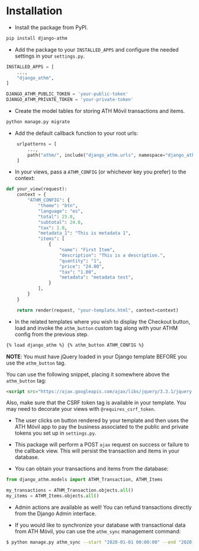 # Installation

* Install the package from PyPI.

```bash
pip install django-athm
```

* Add the package to your `INSTALLED_APPS` and configure the needed settings in your `settings.py`.

```python
INSTALLED_APPS = [
    ...,
    "django_athm",
]

DJANGO_ATHM_PUBLIC_TOKEN = 'your-public-token'
DJANGO_ATHM_PRIVATE_TOKEN = 'your-private-token'
```

* Create the model tables for storing ATH Móvil transactions and items.

```bash
python manage.py migrate
```

* Add the default callback function to your root urls:

```python
    urlpatterns = [
        ...,
        path("athm/", include("django_athm.urls", namespace="django_athm")),
    ]
```

* In your views, pass a `ATHM_CONFIG` (or whichever key you prefer) to the context:

```python
def your_view(request):
    context = {
        "ATHM_CONFIG": {
            "theme": "btn",
            "language": "es",
            "total": 25.0,
            "subtotal": 24.0,
            "tax": 1.0,
            "metadata_1": "This is metadata 1",
            "items": [
                {
                    "name": "First Item",
                    "description": "This is a description.",
                    "quantity": "1",
                    "price": "24.00",
                    "tax": "1.00",
                    "metadata": "metadata test",
                }
            ],
        }
    }

    return render(request, "your-template.html", context=context)
```

* In the related templates where you wish to display the Checkout button, load and invoke the `athm_button` custom tag along with your ATHM config from the previous step.

```html
{% load django_athm %} {% athm_button ATHM_CONFIG %}
```

**NOTE**: You must have jQuery loaded in your Django template BEFORE you use the `athm_button` tag.

You can use the following snippet, placing it somewhere above the `athm_button` tag:

```html
<script src="https://ajax.googleapis.com/ajax/libs/jquery/3.3.1/jquery.min.js"></script>
```

Also, make sure that the CSRF token tag is available in your template. You may need to decorate your views with `@requires_csrf_token`.

* The user clicks on button rendered by your template and then uses the ATH Móvil app to pay the business associated to the public and private tokens you set up in `settings.py`.

* This package will perform a POST `ajax` request on success or failure to the callback view. This will persist the transaction and items in your database.

* You can obtain your transactions and items from the database:

```python
from django_athm.models import ATHM_Transaction, ATHM_Items

my_transactions = ATHM_Transaction.objects.all()
my_items = ATHM_Items.objects.all()
```

* Admin actions are available as well! You can refund transactions directly from the Django Admin interface.

* If you would like to synchronize your database with transactional data from ATH Móvil, you can use the `athm_sync` management command:

```bash
$ python manage.py athm_sync --start "2020-01-01 00:00:00" --end "2020-02-05 12:30:00"
```

